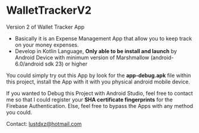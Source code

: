 # WalletTrackerV2

Version 2 of Wallet Tracker App
- Basically it is an Expense Management App that allow you to keep track on your money expenses.
- Develop in Kotlin Language, **Only able to be install and launch** by Android Device with minimum version of Marshmallow (android-6.0/android sdk 23) or higher
 
You could simply try out this App by look for the **app-debug.apk** file within this project, install the App with it with you physical android mobile device.

If you wanted to Debug this Project with Android Studio, feel free to contact me so that I could register your **SHA certificate fingerprints** for the Firebase Authentication. Else, feel free to bypass the Apps with any method you could.

Contact: lustdxz@hotmail.com
